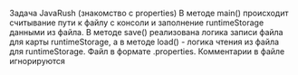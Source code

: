 Задача JavaRush (знакомство с properties)
В методе main() происходит считывание пути к файлу с консоли и заполнение runtimeStorage данными из файла.
В методе save() реализована логика записи файла для карты runtimeStorage, а в методе load() - логика чтения из файла для runtimeStorage.
Файл в формате .properties. Комментарии в файле игнорируются
